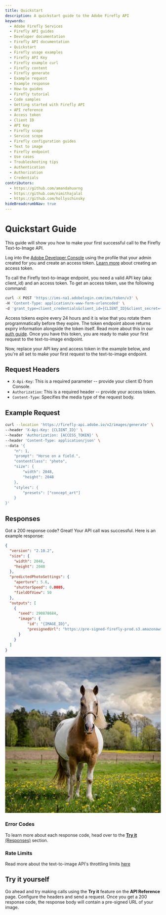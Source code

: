 ```yaml
---
title: Quickstart
description: A quickstart guide to the Adobe Firefly API
keywords:
  - Adobe Firefly Services
  - Firefly API guides
  - Developer documentation
  - Firefly API documentation
  - Quickstart
  - Firefly usage examples
  - Firefly API Key
  - Firefly example curl
  - Firefly content
  - Firefly generate
  - Example request
  - Example response
  - How-to guides
  - Firefly tutorial
  - Code samples
  - Getting started with Firefly API
  - API reference
  - Access token
  - Client ID
  - API Key
  - Firefly scope
  - Service scope
  - Firefly configuration guides
  - Text to image
  - Firefly endpoint
  - Use cases
  - Troubleshooting tips
  - Authentication
  - Authorization
  - Credentials
contributors:
  - https://github.com/amandahuarng
  - https://github.com/nimithajalal
  - https://github.com/hollyschinsky
hideBreadcrumbNav: true
---
```


# Quickstart Guide

This guide will show you how to make your first successful call to the Firefly Text-to-Image API.

Log into the [Adobe Developer Console](https://developer.adobe.com/console) using the profile that your admin created for you and create an access token. [Learn more](https://developer.adobe.com/firefly-services/docs/guides/get-started/#generate-an-api-key-and-access-token) about creating an access token.

To call the Firefly text-to-image endpoint, you need a valid API key (aka: client_id) and an access token. To get an access token, use the following command:

```bash
curl -X POST 'https://ims-na1.adobelogin.com/ims/token/v3' \
-H 'Content-Type: application/x-www-form-urlencoded' \
-d 'grant_type=client_credentials&client_id={CLIENT_ID}&client_secret={CLIENT_SECRET}&scope=openid,AdobeID,session,additional_info,read_organizations,firefly_api,ff_apis'
```

Access tokens expire every 24 hours and it is wise that you rotate them programmatically before they expire. The token endpoint above returns expiry information alongside the token itself. Read more about this in our [auth guide](./concepts/authentication/index.md). Once you have this token, you are ready to make your first request to the text-to-image endpoint.

Now, replace your API key and access token in the example below, and you're all set to make your first request to the text-to-image endpoint.

## Request Headers

* `X-Api-Key`: This is a required parameter -- provide your client ID from Console.
* `Authorization`: This is a required header -- provide your access token.
* `Content-Type`: Specifies the media type of the request body.

## Example Request

```bash
curl --location 'https://firefly-api.adobe.io/v2/images/generate' \
--header 'X-Api-Key: {CLIENT_ID}' \
--header 'Authorization: {ACCESS_TOKEN}' \
--header 'Content-Type: application/json' \
--data '{
    "n": 1,
    "prompt": "Horse on a field.",
    "contentClass": "photo",
    "size": {
        "width": 2048,
        "height": 2048
    },
    "styles": {
        "presets": ["concept_art"]
    } 
}'
```

## Responses

Got a 200 response code? Great! Your API call was successful. Here is an example response:

```json
{
  "version": "2.10.2",
  "size": {
    "width": 2048,
    "height": 2048
  },
  "predictedPhotoSettings": {
    "aperture": 5.6,
    "shutterSpeed": 0.0005,
    "fieldOfView": 50
  },
  "outputs": [
    {
      "seed": 290878684,
      "image": {
          "id": "{IMAGE_ID}",
          "presignedUrl": "https://pre-signed-firefly-prod.s3.amazonaws.com/images/{IMAGE_ID}?..."
      }
    }
  ]
}
```

![Horse on a field, photo, concept_art](../images/horse_t2i_sample.jpg)

### Error Codes

To learn more about each response code, head over to the [**Try it** (Responses)](../guides/api/upload_image/index.md) section.

### Rate Limits

Read more about the text-to-image API's throttling limits [here](./concepts/rate-limits/index.md)

## Try it yourself

Go ahead and try making calls using the __Try it__ feature on the __API Reference__ page. Configure the headers and send a request. Once you get a 200 response code, the response body will contain a pre-signed URL of your image.
